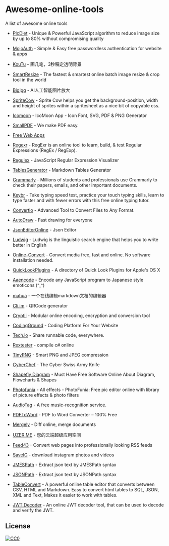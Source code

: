 # Awesome-online-tools

A list of awesome online tools


- [PicDiet](https://www.picdiet.com) - Unique & Powerful JavaScript algorithm to reduce image size by up to 80% without compromising quality
- [MojoAuth](https://mojoauth.com/) - Simple & Easy free passwordless authentication for website & apps
- [KouTu](https://www.gaoding.com/koutu/) - 画几笔，3秒稿定透明背景
- [SmartResize]( https://www.smartresize.com) - The fastest & smartest online batch image resize & crop tool in the world
- [Bigjpg](http://bigjpg.com) - AI人工智能图片放大
- [SpriteCow](http://www.spritecow.com) - Sprite Cow helps you get the background-position, width and height of sprites within a spritesheet as a nice bit of copyable css. 
- [Icomoon]( https://icomoon.io/app/#/select) - IcoMoon App - Icon Font, SVG, PDF & PNG Generator
- [SmallPDF](https://smallpdf.com/) - We make PDF easy.
- [Free Web Apps](https://123apps.com/)
- [Regexr](https://regexr.com/) - RegExr is an online tool to learn, build, & test Regular Expressions (RegEx / RegExp).
- [Regulex](https://jex.im/regulex/#!flags=&re=%5E(a%7Cb)*%3F%24) - JavaScript Regular Expression Visualizer
- [TablesGenerator](http://www.tablesgenerator.com/markdown_tables) - Markdown Tables Generator
- [Grammarly](https://www.grammarly.com) - Millions of students and professionals use Grammarly to 
check their papers, emails, and other important documents.
- [Keybr](https://www.keybr.com/) - Take typing speed test, practice your touch typing skills, learn to type faster and with fewer errors with this free online typing tutor.
- [Convertio](https://convertio.co/) - Advanced Tool to Convert Files to Any Format.
- [AutoDraw](https://www.autodraw.com/) - Fast drawing for everyone
- [JsonEditorOnline](http://jsoneditoronline.org) - Json Editor

- [Ludwig](https://ludwig.guru) - Ludwig is the linguistic search engine that helps you to write better in English
- [Online-Convert](https://www.online-convert.com) - Convert media free, fast and online. No software installation needed.

- [QuickLookPlugins](https://www.quicklookplugins.com) - A directory of Quick Look Plugins for Apple's OS X
- [Aaencode](http://utf-8.jp/public/aaencode.html?src=alert(%22test%22)) - Encode any JavaScript program to Japanese style emoticons (^_^)
- [mahua](http://mahua.jser.me) - 一个在线编辑markdown文档的编辑器
- [Cli.im](https://cli.im) - QRCode generator
- [Cryptii](https://cryptii.com) - Modular online encoding, encryption and conversion tool




- [CodingGround](http://www.tutorialspoint.com/codingground.htm) - Coding Platform For Your Website


- [Tech.io](https://tech.io/snippet ) - Share runnable code, everywhere.


- [Rextester](http://rextester.com/) - compile c# online

- [TinyPNG](https://tinypng.com/) - Smart PNG and JPEG compression

- [CyberChef](https://gchq.github.io/CyberChef/) - The Cyber Swiss Army Knife
- [Shapefly Diagram](http://d.shapefly.com) - Must Have Free Software Online About Diagram, Flowcharts & Shapes 
- [Photofunia](http://photofunia.com/) - All effects - PhotoFunia: Free pic editor online with library of picture effects & photo filters
- [AudioTag](http://audiotag.info/index.php) -  A free music-recognition service.
- [PDFToWord](https://www.pdftoword.com/) - PDF to Word Converter – 100% Free
- [Mergely](http://www.mergely.com/editor) - Diff online, merge documents
- [UZER.ME](https://uzer.me/) - 您的云端超级应用空间
- [Feed43](http://www.feed43.com/) - Convert web pages into professionally looking RSS feeds
- [SaveIG](https://saveig.com/?r=cf) - download instagram photos and videos
- [JMESPath](https://www.rdtoc.com/tools/jmespath) - Extract json text by JMESPath syntax
- [JSONPath](https://www.rdtoc.com/tools/jsonpath) - Extract json text by JSONPath syntax
- [TableConvert](https://tableconvert.com/) - A powerful online table editor that converts between CSV, HTML and Markdown. Easy to convert html tables to SQL, JSON, XML and Text, Makes it easier to work with tables.
- [JWT Decoder](https://jwt.ssotools.com/) - An online JWT decoder tool, that can be used to decode and verify the JWT. 



## License

[![CC0](https://licensebuttons.net/p/zero/1.0/88x31.png)](http://creativecommons.org/publicdomain/zero/1.0/)
